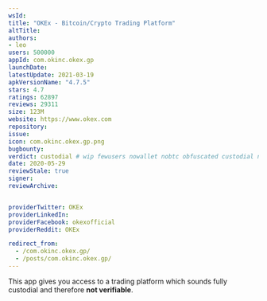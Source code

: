 ```yaml
---
wsId: 
title: "OKEx - Bitcoin/Crypto Trading Platform"
altTitle: 
authors:
- leo
users: 500000
appId: com.okinc.okex.gp
launchDate: 
latestUpdate: 2021-03-19
apkVersionName: "4.7.5"
stars: 4.7
ratings: 62897
reviews: 29311
size: 123M
website: https://www.okex.com
repository: 
issue: 
icon: com.okinc.okex.gp.png
bugbounty: 
verdict: custodial # wip fewusers nowallet nobtc obfuscated custodial nosource nonverifiable reproducible bounty defunct
date: 2020-05-29
reviewStale: true
signer: 
reviewArchive:


providerTwitter: OKEx
providerLinkedIn: 
providerFacebook: okexofficial
providerReddit: OKEx

redirect_from:
  - /com.okinc.okex.gp/
  - /posts/com.okinc.okex.gp/
---
```



This app gives you access to a trading platform which sounds fully custodial and
therefore **not verifiable**.
